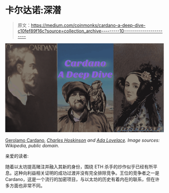 # 卡尔达诺:深潜

> 原文：<https://medium.com/coinmonks/cardano-a-deep-dive-c10fef89f16c?source=collection_archive---------10----------------------->

![](img/ed9887163d84b258a9ae3b05ad8b96fd.png)

[Gerolamo Cardano](https://upload.wikimedia.org/wikipedia/commons/2/2f/Gerolamo_Cardano_%28colour%29.jpg), [*Charles Hoskinson*](https://upload.wikimedia.org/wikipedia/commons/d/db/Charles-Falcon2.jpg) *and* [*Ada Lovelace*](https://upload.wikimedia.org/wikipedia/commons/a/a4/Ada_Lovelace_portrait.jpg)*. Image sources: Wikipedia, public domain.*

亲爱的读者:

随着以太坊提高赌注并融入其新的身份，围绕 ETH 杀手的炒作似乎已经有所平息。这种向利益相关证明的成功过渡并没有完全排除竞争。王位的竞争者之一是 Cardano，这是一个流行的加密项目，与以太坊的历史有着内在的联系，但在许多方面也非常不同。